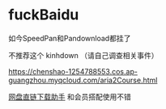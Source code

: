 # fuckBaidu

如今SpeedPan和Pandownload都挂了

不推荐这个 kinhdown （请自己调查相关事件）

https://chenshao-1254788553.cos.ap-guangzhou.myqcloud.com/aria2Course.html

 [网盘直链下载助手](https://www.baiduyun.wiki/) 和会员搭配使用不错
